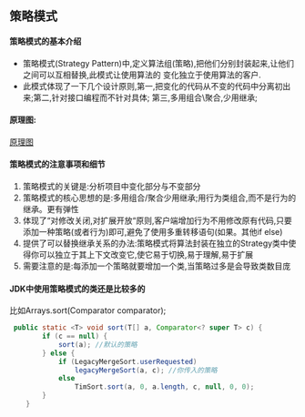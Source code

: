 ## 策略模式
#### 策略模式的基本介绍
- 策略模式(Strategy Pattern)中,定义算法组(策略),把他们分别封装起来,让他们之间可以互相替换,此模式让使用算法的
变化独立于使用算法的客户.
- 此模式体现了一下几个设计原则,第一,把变化的代码从不变的代码中分离初出来;第二,针对接口编程而不针对具体;
第三,多用组合\聚合,少用继承;
#### 原理图:
[原理图](https://img-blog.csdnimg.cn/20190913104351414.png?x-oss-process=image/watermark,type_ZmFuZ3poZW5naGVpdGk,shadow_10,text_aHR0cHM6Ly9ibG9nLmNzZG4ubmV0L2x1bzYwOTYzMDE5OQ==,size_16,color_FFFFFF,t_70)
#### 策略模式的注意事项和细节
1. 策略模式的关键是:分析项目中变化部分与不变部分
2. 策略模式的核心思想的是:多用组合/聚合少用继承;用行为类组合,而不是行为的继承。更有弹性
3. 体现了“对修改关闭,对扩展开放“原则,客户端增加行为不用修改原有代码,只要添加一种策略(或者行为)即可,避免了使用多重转移语句(如果。其他if else)
4. 提供了可以替换继承关系的办法:策略模式将算法封装在独立的Strategy类中使得你可以独立于其上下文改变它,使它易于切换,易于理解,易于扩展
5. 需要注意的是:每添加一个策略就要增加一个类,当策略过多是会导致类数目庞

#### JDK中使用策略模式的类还是比较多的
比如Arrays.sort(Comparator comparator);
```java
 public static <T> void sort(T[] a, Comparator<? super T> c) {
        if (c == null) {
            sort(a); //默认的策略
        } else {
            if (LegacyMergeSort.userRequested)
                legacyMergeSort(a, c); //你传入的策略
            else
                TimSort.sort(a, 0, a.length, c, null, 0, 0);
        }
    }
```